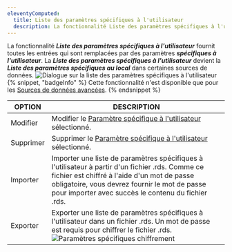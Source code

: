 ```yaml
---
eleventyComputed:
  title: Liste des paramètres spécifiques à l'utilisateur
  description: La fonctionnalité Liste des paramètres spécifiques à l'utilisateur fournit toutes les entrées qui sont remplacées par des paramètres spécifiques à l'utilisateur.
---
```

La fonctionnalité ***Liste des paramètres spécifiques à l'utilisateur*** fournit toutes les entrées qui sont remplacées par des paramètres ***spécifiques à l'utilisateur***. La ***Liste des paramètres spécifiques à l'utilisateur*** devient la ***Liste des paramètres spécifiques au local*** dans certaines sources de données.
![Dialogue sur la liste des paramètres spécifiques à l'utilisateur](https://cdnweb.devolutions.net/docs/RDMW0022_2024_2.png)
{% snippet, "badgeInfo" %}
Cette fonctionnalité n'est disponible que pour les [Sources de données avancées](/rdm/data-sources/data-sources-types/advanced-data-sources/).
{% endsnippet %}

| OPTION    | DESCRIPTION                                                                                                    |
|-----------|----------------------------------------------------------------------------------------------------------------|
| Modifier  | Modifier le [Paramètre spécifique à l'utilisateur](/fr/rdm/commands/edit/setting-overrides/) sélectionné. |
| Supprimer | Supprimer le [Paramètre spécifique à l'utilisateur](/fr/rdm/commands/edit/setting-overrides/) sélectionné. |
| Importer  | Importer une liste de paramètres spécifiques à l'utilisateur à partir d'un fichier .rds. Comme ce fichier est chiffré à l'aide d'un mot de passe obligatoire, vous devrez fournir le mot de passe pour importer avec succès le contenu du fichier .rds. |
| Exporter  | Exporter une liste de paramètres spécifiques à l'utilisateur dans un fichier .rds. Un mot de passe est requis pour chiffrer le fichier .rds. ![Paramètres spécifiques chiffrement](https://cdnweb.devolutions.net/docs/RDMW0023_2024_2.png) |
